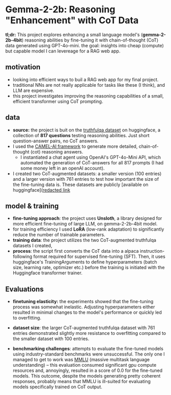 # Gemma-2-2b: Reasoning "Enhancement" with CoT Data

**tl;dr:** This project explores enhancing a small language model's (**gemma-2-2b-4bit**) reasoning abilities by fine-tuning it with chain-of-thought (CoT) data generated using GPT-4o-mini. the goal: insights into cheap (compute) but capable model I can levereage for a RAG web app.

## motivation
* looking into efficient ways to buil a RAG web app for my final project.
* traditional NNs are not really applicable for tasks like these (I think), and LLM are expensive.
* this project investigates improving the reasoning capabilities of a small, efficient transformer using CoT prompting.

## data
* **source:** the project is buit on the [truthfulqa dataset](https://huggingface.co/datasets/truthfulqa/truthful_qa) on huggingface, a collection of **817 questions**  testing reasoning abilities. Just short question-answer pairs, no CoT answers.
* I used the [CAMEL-AI framework](https://github.com/camel-ai/camel) to generate more detailed, chain-of-thought (cot) reasoning answers.
    * I instantiated a chat agent using OpenAI's GPT-4o-Mini API, which automated the generation of CoT-answers for all 817 prompts (I had some money left in an openAI account).
* I created two CoT-augmented datasets: a smaller version (100 entries) and a larger version with 761 entries to test how important the size of the fine-tuning data is. These datasets are publicly [available on huggingface]([redacted link](https://huggingface.co/datasets/0fg)

## model & training

* **fine-tuning approach**: the project uses **Unsloth**, a library designed for more efficient fine-tuning of large LLM, on gemma-2-2b-4bit model.
* for training efficiency I used **LoRA** (low-rank adaptation) to significantly reduce the number of trainable parameters.
* **training data**: the project utilizes the two CoT-augmented truthfulqa datasets I created,
* **process**: the script first converts the CoT data into a alpaca instruction-following format required for supervised fine-tuning (SFT). Then, it uses huggingface's TrainingArguments to define hyperparameters (batch size, learning rate, optimizer etc.) before the training is initiated with the Huggingface transformer trainer.

## Evaluations

* **finetuning elasticity:** the experiments showed that the fine-tuning process was somewhat inelastic. Adjusting hyperparameters either resulted in minimal changes to the model's performance or quickly led to overfitting.

* **dataset size**: the larger CoT-augmented truthfulqa dataset with 761 entries demonstrated  slightly more resistance to overfitting compared to the smaller dataset with 100 entries.

* **benchmarking challenges**: attempts to evaluate the fine-tuned models using industry-standard benchmarks were unsuccessful. The only one I managed to get to work was [MMLU](https://docs.confident-ai.com/docs/benchmarks-mmlu) (massive multitask language understanding) – this evaluation consumed significant gpu compute resources and, annoyingly, resulted in a score of 0.0 for the fine-tuned models. This outcome, despite the models generating pretty coherent responses, probably means that MMLU is ill-suited for evaluating models specifically trained on CoT output.


